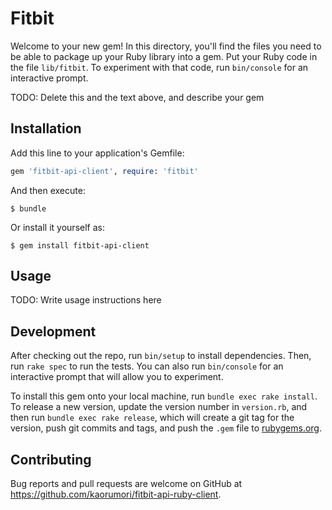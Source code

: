 # Fitbit

Welcome to your new gem! In this directory, you'll find the files you need to be able to package up your Ruby library into a gem. Put your Ruby code in the file `lib/fitbit`. To experiment with that code, run `bin/console` for an interactive prompt.

TODO: Delete this and the text above, and describe your gem

## Installation

Add this line to your application's Gemfile:

```ruby
gem 'fitbit-api-client', require: 'fitbit'
```

And then execute:

    $ bundle

Or install it yourself as:

    $ gem install fitbit-api-client

## Usage

TODO: Write usage instructions here

## Development

After checking out the repo, run `bin/setup` to install dependencies. Then, run `rake spec` to run the tests. You can also run `bin/console` for an interactive prompt that will allow you to experiment.

To install this gem onto your local machine, run `bundle exec rake install`. To release a new version, update the version number in `version.rb`, and then run `bundle exec rake release`, which will create a git tag for the version, push git commits and tags, and push the `.gem` file to [rubygems.org](https://rubygems.org).

## Contributing

Bug reports and pull requests are welcome on GitHub at https://github.com/kaorumori/fitbit-api-ruby-client.
